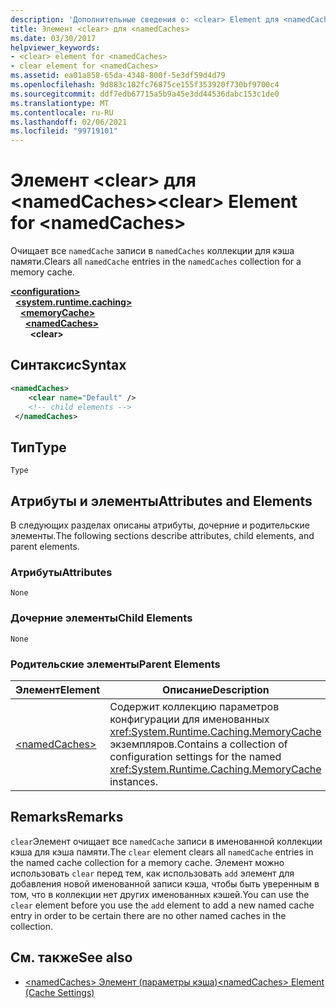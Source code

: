 ```yaml
---
description: 'Дополнительные сведения о: <clear> Element для <namedCaches>'
title: Элемент <clear> для <namedCaches>
ms.date: 03/30/2017
helpviewer_keywords:
- <clear> element for <namedCaches>
- clear element for <namedCaches>
ms.assetid: ea01a858-65da-4348-800f-5e3df59d4d79
ms.openlocfilehash: 9d883c102fc76875ce155f353920f730bf9700c4
ms.sourcegitcommit: ddf7edb67715a5b9a45e3dd44536dabc153c1de0
ms.translationtype: MT
ms.contentlocale: ru-RU
ms.lasthandoff: 02/06/2021
ms.locfileid: "99719101"
---
```

# <a name="clear-element-for-namedcaches"></a><span data-ttu-id="f1d78-103">Элемент \<clear> для \<namedCaches></span><span class="sxs-lookup"><span data-stu-id="f1d78-103">\<clear> Element for \<namedCaches></span></span>

<span data-ttu-id="f1d78-104">Очищает все `namedCache` записи в `namedCaches` коллекции для кэша памяти.</span><span class="sxs-lookup"><span data-stu-id="f1d78-104">Clears all `namedCache` entries in the `namedCaches` collection for a memory cache.</span></span>  
  
[**\<configuration>**](../configuration-element.md)\
&nbsp;&nbsp;[**\<system.runtime.caching>**](system-runtime-caching-element-cache-settings.md)\
&nbsp;&nbsp;&nbsp;&nbsp;[**\<memoryCache>**](memorycache-element-cache-settings.md)\
&nbsp;&nbsp;&nbsp;&nbsp;&nbsp;&nbsp;[**\<namedCaches>**](namedcaches-element-cache-settings.md)\
&nbsp;&nbsp;&nbsp;&nbsp;&nbsp;&nbsp;&nbsp;&nbsp;**\<clear>**  
  
## <a name="syntax"></a><span data-ttu-id="f1d78-105">Синтаксис</span><span class="sxs-lookup"><span data-stu-id="f1d78-105">Syntax</span></span>  
  
```xml  
<namedCaches>  
    <clear name="Default" />  
    <!-- child elements -->  
 </namedCaches>  
```  
  
## <a name="type"></a><span data-ttu-id="f1d78-106">Тип</span><span class="sxs-lookup"><span data-stu-id="f1d78-106">Type</span></span>  

 `Type`  
  
## <a name="attributes-and-elements"></a><span data-ttu-id="f1d78-107">Атрибуты и элементы</span><span class="sxs-lookup"><span data-stu-id="f1d78-107">Attributes and Elements</span></span>  

 <span data-ttu-id="f1d78-108">В следующих разделах описаны атрибуты, дочерние и родительские элементы.</span><span class="sxs-lookup"><span data-stu-id="f1d78-108">The following sections describe attributes, child elements, and parent elements.</span></span>  
  
### <a name="attributes"></a><span data-ttu-id="f1d78-109">Атрибуты</span><span class="sxs-lookup"><span data-stu-id="f1d78-109">Attributes</span></span>  

 `None`  
  
### <a name="child-elements"></a><span data-ttu-id="f1d78-110">Дочерние элементы</span><span class="sxs-lookup"><span data-stu-id="f1d78-110">Child Elements</span></span>  

 `None`  
  
### <a name="parent-elements"></a><span data-ttu-id="f1d78-111">Родительские элементы</span><span class="sxs-lookup"><span data-stu-id="f1d78-111">Parent Elements</span></span>  
  
|<span data-ttu-id="f1d78-112">Элемент</span><span class="sxs-lookup"><span data-stu-id="f1d78-112">Element</span></span>|<span data-ttu-id="f1d78-113">Описание</span><span class="sxs-lookup"><span data-stu-id="f1d78-113">Description</span></span>|  
|-------------|-----------------|  
|[\<namedCaches>](namedcaches-element-cache-settings.md)|<span data-ttu-id="f1d78-114">Содержит коллекцию параметров конфигурации для именованных <xref:System.Runtime.Caching.MemoryCache> экземпляров.</span><span class="sxs-lookup"><span data-stu-id="f1d78-114">Contains a collection of configuration settings for the named <xref:System.Runtime.Caching.MemoryCache> instances.</span></span>|  
  
## <a name="remarks"></a><span data-ttu-id="f1d78-115">Remarks</span><span class="sxs-lookup"><span data-stu-id="f1d78-115">Remarks</span></span>  

 <span data-ttu-id="f1d78-116">`clear`Элемент очищает все `namedCache` записи в именованной коллекции кэша для кэша памяти.</span><span class="sxs-lookup"><span data-stu-id="f1d78-116">The `clear` element clears all `namedCache` entries in the named cache collection for a memory cache.</span></span> <span data-ttu-id="f1d78-117">Элемент можно использовать `clear` перед тем, как использовать `add` элемент для добавления новой именованной записи кэша, чтобы быть уверенным в том, что в коллекции нет других именованных кэшей.</span><span class="sxs-lookup"><span data-stu-id="f1d78-117">You can use the `clear` element before you use the `add` element to add a new named cache entry in order to be certain there are no other named caches in the collection.</span></span>  
  
## <a name="see-also"></a><span data-ttu-id="f1d78-118">См. также</span><span class="sxs-lookup"><span data-stu-id="f1d78-118">See also</span></span>

- [<span data-ttu-id="f1d78-119">\<namedCaches> Элемент (параметры кэша)</span><span class="sxs-lookup"><span data-stu-id="f1d78-119">\<namedCaches> Element (Cache Settings)</span></span>](namedcaches-element-cache-settings.md)
